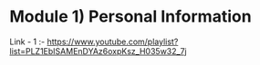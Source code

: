 # Module 1) Personal Information
Link - 1 :- https://www.youtube.com/playlist?list=PLZ1EbISAMEnDYAz6oxpKsz_H035w32_7j
